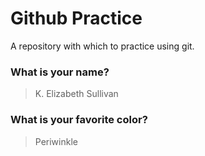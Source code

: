 # Github Practice

A repository with which to practice using git.

### What is your name?

> K. Elizabeth Sullivan


### What is your favorite color?

> Periwinkle